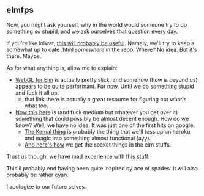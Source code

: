 elmfps
---

Now, you might ask yourself, why in the world would someone try to do something so stupid, and we ask ourselves that question every day.

If you're like lolwat, [this will probably be useful](https://htmlpreview.github.io/).
Namely, we'll try to keep a somewhat up to date .html _somewhere_ in the repo. Where? No idea. But it's there. Maybe.

As for what anything is, allow me to explain:
- [WebGL for Elm](http://package.elm-lang.org/packages/elm-community/webgl/latest) is actually pretty slick, and somehow (how is beyond us) appears to be quite performant. For now. Until we do something stupid and fuck it all up.
	- that link there is actually a great resource for figuring out what's what too.
- [Now this here](https://medium.com/@zenitram.oiram/a-beginners-guide-to-websockets-in-elm-and-crystal-8f510c28eb61) is (and fuck medium but whatever you get over it) something that could possibly be almost decent enough. How do we know? Well, we have no idea. It was just one of the first hits on google.
	- [The Kemal thing](http://kemalcr.com/) is probably the thing that we'll toss up on heroku and magic into something almost functional (ayy).
	- [And here's how](https://guide.elm-lang.org/architecture/effects/web_sockets.html) we get the socket things in the elm stuffs.

Trust us though, we have mad experience with this stuff.

This'll probably end having been quite inspired by ace of spades. It will also probably be rather cyan.

I apologize to our future selves.
